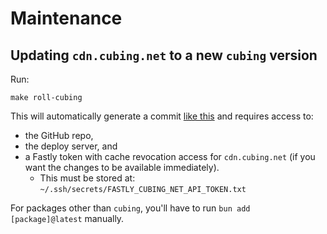 # Maintenance

## Updating `cdn.cubing.net` to a new `cubing` version

Run:

```shell
make roll-cubing
```

This will automatically generate a commit [like this](https://github.com/cubing/cdn.cubing.net/commit/04ca0ff18a894bc2a6c3838d3cb19d4916d7ec99) and requires access to:

- the GitHub repo,
- the deploy server, and
- a Fastly token with cache revocation access for `cdn.cubing.net` (if you want the changes to be available immediately).
  - This must be stored at: `~/.ssh/secrets/FASTLY_CUBING_NET_API_TOKEN.txt`

For packages other than `cubing`, you'll have to run `bun add [package]@latest` manually.
